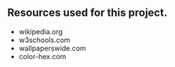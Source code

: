 ## Resources used for this project.

- wikipedia.org
- w3schools.com
- wallpaperswide.com
- color-hex.com


